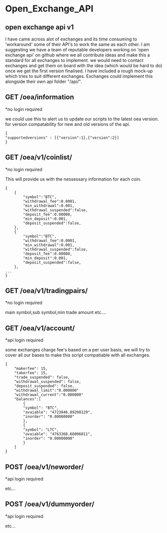 # Open_Exchange_API
open exchange api v1
-----------------------------
I have came across alot of exchanges and its time consuming to 'workaround' some
of their API's to work the same as each other. I am suggesting we have a team of reputable developers
working on 'open exchange api' on github where we all contribute ideas and make this a standard for all exchanges
to implement. we would need to contact exchanges and get them on board with the idea (which would be hard to do)
once we get the first version finalised.
I have included a rough mock-up which tries to suit different exchanges.
Exchanges could implement this alongside their own api folder "/api/".

 

GET /oea/information
--------------------

*no login required 

we could use this to alert us to update our scripts to the latest oea version.
for version compatability for new and old versions of the api. 


    {
    "supportedversions" : [{"version":1},{"version":2}] 
    }

GET /oea/v1/coinlist/
--------------------

*no login required

This will provide us with the nessessary information for each coin.

    {
        {
            "symbol":"BTC",
            "withdrawal_fee":0.0001,
            "min_withdrawal":0.001,
            "withdrawal_suspended":false,
            "deposit_fee":0.00000,
            "min_deposit":0.001,
            "deposit_suspended":false,
        },
        {
            "symbol":"BTC",
            "withdrawal_fee":0.0001,
            "min_withdrawal":0.001,
            "withdrawal_suspended":false,
            "deposit_fee":0.00000,
            "min_deposit":0.001,
            "deposit_suspended":false,
        },
    ...
    }

GET /oea/v1/tradingpairs/
------------------

*no login required

main symbol,sub symbol,min trade amount
etc....

GET /oea/v1/account/
------------------

*api login required

some exchanges charge fee's based on a per user basis, we will try to cover all our bases to make this script compatiable with all exchanges.

    {
        "makerfee": 15,
        "takerfee": 15, 
        "trade_suspended": false,
        "withdrawal_suspended": false,
        "deposit_suspended": false,
        "withdrawal_limit":"0.000000"
        "withdrawal_current":"0.000000"
        "balances":[
            {
            "symbol": "BTC",
            "avaiable": "4723846.89208129",
            "inorder": "0.00000000"
            },
            {
            "symbol": "LTC",
            "avaiable": "4763368.68006011",
            "inorder": "0.00000000"
            }
        ]
    }
    
POST /oea/v1/neworder/
------------------

*api login required

etc... 

POST /oea/v1/dummyorder/
------------------

*api login required

etc... 


